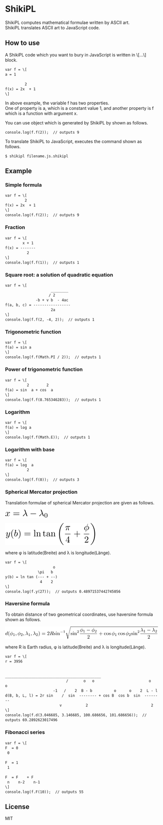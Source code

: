 # ShikiPL

ShikiPL computes mathematical formulae written by ASCII art.  
ShikiPL translates ASCII art to JavaScript code.

## How to use
A ShikiPL code which you want to bury in JavaScript is written in \\[...\\] block.
```
var f = \[
a = 1

         2
f(x) = 2x  + 1
\]
```

In above example, the variable f has two properties.  
One of property is a, which is a constant value 1, and another property is f which is a function with argument x.

You can use object which is generated by ShikiPL by shown as follows.
```
console.log(f.f(2));  // outputs 9
```

To translate ShikiPL to JavaScript, executes the command shown as follows.
```
$ shikipl filename.js.shikipl
```

## Example

### Simple formula
```
var f = \[
         2
f(x) = 2x  + 1
\]
console.log(f.f(2));  // outputs 9
```

### Fraction
```
var f = \[
        x + 1
f(x) = -------
          2
\]
console.log(f.f(1));  // outputs 1
```

### Square root: a solution of quadratic equation
```
var f = \[
                     ________
                    / 2
              -b + v b  - 4ac
f(a, b, c) = -----------------
                     2a
\]
console.log(f.f(2, -4, 2));  // outputs 1
```

### Trigonometric function
```
var f = \[
f(a) = sin a
\]
console.log(f.f(Math.PI / 2));  // outputs 1
```

### Power of trigonometric function
```
var f = \[
          2        2
f(a) = sin  a + cos  a
\]
console.log(f.f(8.765346283));  // outputs 1
```

### Logarithm
```
var f = \[
f(a) = log a
\]
console.log(f.f(Math.E));  // outputs 1
```

### Logarithm with base
```
var f = \[
f(a) = log  a
          2
\]
console.log(f.f(8));  // outputs 3
```

### Spherical Mercator projection
Translation formulae of spherical Mercator projection are given as follows.

![tex](img/README.0001.png)

![tex](img/README.0002.png)

where φ is latitude(Breite) and λ is longitude(Länge).

```
var f = \[
                      o
               \pi   b
y(b) = ln tan (--- + --)
                4    2
\]
console.log(f.y(27));  // outputs 0.48971537442745056
```

### Haversine formula
To obtain distance of two geometrical coordinates, use haversine formula shown as follows.

![tex](img/README.0003.png)

where R is Earth radius, φ is latitude(Breite) and λ is longitude(Länge).
```
var f = \[
r = 3956

                             ____________________________________________
                            /       o   o                         o   o
                      -1   /    2  B - b          o      o    2  L - l
d(B, b, L, l) = 2r sin    /  sin  -------- + cos B  cos b  sin  --------
                         v           2                             2
\]
console.log(f.d(3.046685, 3.146685, 100.686656, 101.686656));  // outputs 69.2892623017496
```

### Fibonacci series
```
var f = \[
F  = 0
 0

F  = 1
 1

F  = F    + F
 n    n-2    n-1
\]
console.log(f.F(10));  // outputs 55
```

## License
MIT

